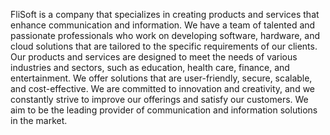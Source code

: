FliSoft is a company that specializes in creating products and services that enhance communication and information. We have a team of talented and passionate professionals who work on developing software, hardware, and cloud solutions that are tailored to the specific requirements of our clients. Our products and services are designed to meet the needs of various industries and sectors, such as education, health care, finance, and entertainment. We offer solutions that are user-friendly, secure, scalable, and cost-effective. We are committed to innovation and creativity, and we constantly strive to improve our offerings and satisfy our customers. We aim to be the leading provider of communication and information solutions in the market.
